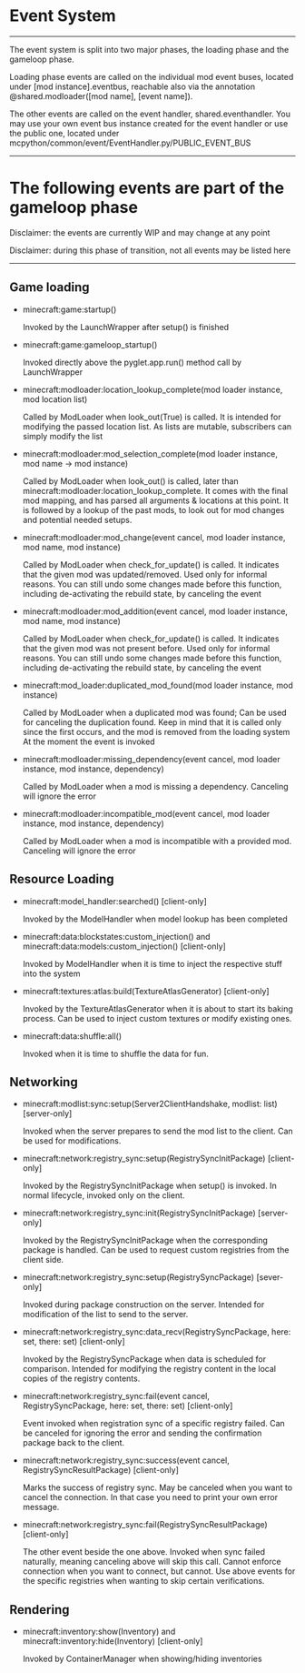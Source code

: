 # Event System

---

The event system is split into two major phases, the loading phase and the gameloop phase.

Loading phase events are called on the individual mod event buses, located under [mod instance].eventbus,
reachable also via the annotation @shared.modloader([mod name], [event name]).

The other events are called on the event handler, shared.eventhandler. You may use your own event bus instance
created for the event handler or use the public one, located under
mcpython/common/event/EventHandler.py/PUBLIC_EVENT_BUS

---

# The following events are part of the gameloop phase


Disclaimer: the events are currently WIP and may change at any point

Disclaimer: during this phase of transition, not all events may be listed here

---

## Game loading

- minecraft:game:startup()
  
    Invoked by the LaunchWrapper after setup() is finished

- minecraft:game:gameloop_startup()

    Invoked directly above the pyglet.app.run() method call by LaunchWrapper

- minecraft:modloader:location_lookup_complete(mod loader instance, mod location list)
  
    Called by ModLoader when look_out(True) is called. It is intended for modifying the passed location list.
    As lists are mutable, subscribers can simply modify the list
  
- minecraft:modloader:mod_selection_complete(mod loader instance, mod name -> mod instance)
  
    Called by ModLoader when look_out() is called, later than minecraft:modloader:location_lookup_complete.
    It comes with the final mod mapping, and has parsed all arguments & locations at this point.
    It is followed by a lookup of the past mods, to look out for mod changes and potential needed setups.
  
- minecraft:modloader:mod_change(event cancel, mod loader instance, mod name, mod instance)
    
    Called by ModLoader when check_for_update() is called. It indicates that the given mod was updated/removed.
    Used only for informal reasons. You can still undo some changes made before this function, including de-activating
    the rebuild state, by canceling the event
  
- minecraft:modloader:mod_addition(event cancel, mod loader instance, mod name, mod instance)
    
    Called by ModLoader when check_for_update() is called. It indicates that the given mod was not present before.
    Used only for informal reasons. You can still undo some changes made before this function, including de-activating
    the rebuild state, by canceling the event
  
- minecraft:mod_loader:duplicated_mod_found(mod loader instance, mod instance)

    Called by ModLoader when a duplicated mod was found; Can be used for canceling the duplication found.
    Keep in mind that it is called only since the first occurs, and the mod is removed from the loading system
    At the moment the event is invoked
  
- minecraft:modloader:missing_dependency(event cancel, mod loader instance, mod instance, dependency)
  
    Called by ModLoader when a mod is missing a dependency. Canceling will ignore the error

- minecraft:modloader:incompatible_mod(event cancel, mod loader instance, mod instance, dependency)
  
    Called by ModLoader when a mod is incompatible with a provided mod. Canceling will ignore the error


## Resource Loading

- minecraft:model_handler:searched() [client-only]

    Invoked by the ModelHandler when model lookup has been completed

- minecraft:data:blockstates:custom_injection() and minecraft:data:models:custom_injection() [client-only]

    Invoked by ModelHandler when it is time to inject the respective stuff into the system

- minecraft:textures:atlas:build(TextureAtlasGenerator) [client-only]

    Invoked by the TextureAtlasGenerator when it is about to start its baking process. Can be used to inject custom
    textures or modify existing ones.

- minecraft:data:shuffle:all() 

    Invoked when it is time to shuffle the data for fun.


## Networking

- minecraft:modlist:sync:setup(Server2ClientHandshake, modlist: list) [server-only]

    Invoked when the server prepares to send the mod list to the client. Can be used for modifications.

- minecraft:network:registry_sync:setup(RegistrySyncInitPackage) [client-only]

    Invoked by the RegistrySyncInitPackage when setup() is invoked. In normal lifecycle, invoked only on the 
    client. 

- minecraft:network:registry_sync:init(RegistrySyncInitPackage) [server-only]

    Invoked by the RegistrySyncInitPackage when the corresponding package is handled. Can be used to request custom
    registries from the client side.

- minecraft:network:registry_sync:setup(RegistrySyncPackage) [sever-only]

    Invoked during package construction on the server. Intended for modification of the list to send to the server.

- minecraft:network:registry_sync:data_recv(RegistrySyncPackage, here: set, there: set) [client-only]
    
    Invoked by the RegistrySyncPackage when data is scheduled for comparison. Intended for modifying the registry
    content in the local copies of the registry contents.

- minecraft:network:registry_sync:fail(event cancel, RegistrySyncPackage, here: set, there: set) [client-only]

    Event invoked when registration sync of a specific registry failed. Can be canceled for ignoring the error 
    and sending the confirmation package back to the client.

- minecraft:network:registry_sync:success(event cancel, RegistrySyncResultPackage) [client-only]

    Marks the success of registry sync. May be canceled when you want to cancel the connection.
    In that case you need to print your own error message.

- minecraft:network:registry_sync:fail(RegistrySyncResultPackage) [client-only]
  
    The other event beside the one above. Invoked when sync failed naturally, meaning canceling above will 
    skip this call. Cannot enforce connection when you want to connect, but cannot. Use above events for 
    the specific registries when wanting to skip certain verifications.

## Rendering

- minecraft:inventory:show(Inventory) and minecraft:inventory:hide(Inventory) [client-only]

    Invoked by ContainerManager when showing/hiding inventories

